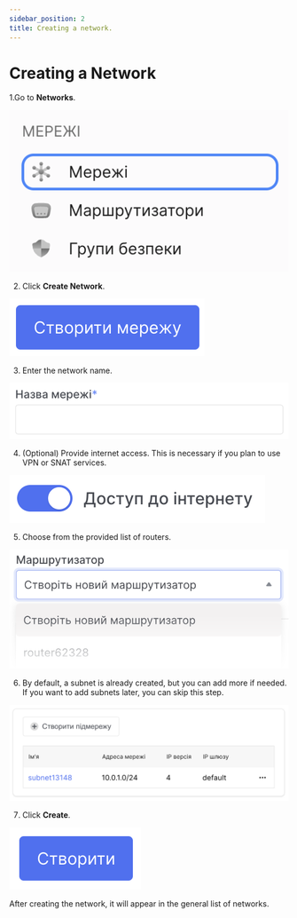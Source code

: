 ```yaml
---
sidebar_position: 2
title: Creating a network.
---
```


# Creating a Network

1.Go to **Networks**.

![](../img/i-net1-ua.svg)

2. Click **Create Network**.

![](../img/i-net4-ua.svg)

3. Enter the network name.

![](../img/i-net5-ua.svg)

4. (Optional) Provide internet access. This is necessary if you plan to use VPN or SNAT services.

![](../img/i-net6-ua.svg)

5. Choose from the provided list of routers.

![](../img/i-net7-ua.svg)

6. By default, a subnet is already created, but you can add more if needed. If you want to add subnets later, you can skip this step.

![](../img/i-net8-ua.svg)

7. Click **Create**.

![](../img/i-net9-ua.svg)

After creating the network, it will appear in the general list of networks.